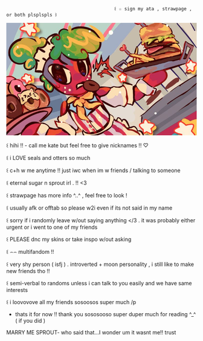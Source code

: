                                             ꒰ ☆ sign my ata , strawpage , or both plsplspls ꒱
                                            
  ![image alt](https://github.com/aevsria/aevsria/blob/main/sprout%20banner.jpg?raw=true)

꒰ hihi !! - call me kate but feel free to give nicknames !! ♡

꒰ i LOVE seals and otters so much

꒰ c+h w me anytime !! just iwc when im w friends / talking to someone

꒰ eternal sugar n sprout irl . !! <3

꒰ strawpage has more info ^..^ , feel free to look !

꒰ usually afk or offtab so please w2i even if its not said in my name

꒰ sorry if i randomly leave w/out saying anything </3 . it was probably either urgent or i went to one of my friends

꒰ PLEASE dnc my skins or take inspo w/out asking

꒰ ⌢⌢ multifandom !!

꒰ very shy person ( isfj ) . introverted + moon personality , i still like to make new friends tho !!

꒰ semi-verbal to randoms unless i can talk to you easily and we have same interests

꒰ i loovovove all my friends sosoosos super much /p

- thats it for now !! thank you sososooso super duper much for reading ^_^ ( if you did )

MARRY ME SPROUT- who said that...I wonder um it wasnt me!! trust

<!--
**aevsria/aevsria** is a ✨ _special_ ✨ repository because its `README.md` (this file) appears on your GitHub profile.

Here are some ideas to get you started:

- 🔭 I’m currently working on ...
- 🌱 I’m currently learning ...
- 👯 I’m looking to collaborate on ...
- 🤔 I’m looking for help with ...
- 💬 Ask me about ...
- 📫 How to reach me: ...
- 😄 Pronouns: ...
- ⚡ Fun fact: ...
-->
